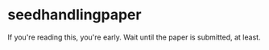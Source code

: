 # seedhandlingpaper

If you're reading this, you're early. Wait until the paper is submitted, at least.
